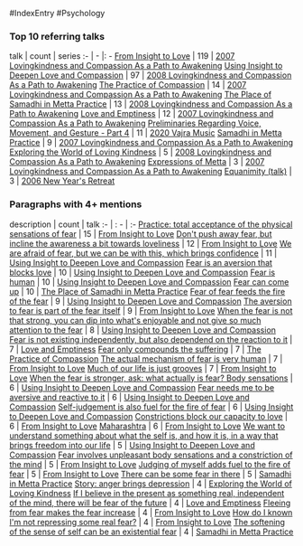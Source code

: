 #IndexEntry #Psychology

### Top 10 referring talks
talk | count | series
:- | - |: -
<a data-href="From Insight to Love" href="From+Insight+to+Love" class="internal-link" target="_blank" rel="noopener">From Insight to Love</a> | 119 | <a data-href="2007 Lovingkindness and Compassion As a Path to Awakening" href="2007+Lovingkindness+and+Compassion+As+a+Path+to+Awakening" class="internal-link" target="_blank" rel="noopener">2007 Lovingkindness and Compassion As a Path to Awakening</a>
<a data-href="Using Insight to Deepen Love and Compassion" href="Using+Insight+to+Deepen+Love+and+Compassion" class="internal-link" target="_blank" rel="noopener">Using Insight to Deepen Love and Compassion</a> | 97 | <a data-href="2008 Lovingkindness and Compassion As a Path to Awakening" href="2008+Lovingkindness+and+Compassion+As+a+Path+to+Awakening" class="internal-link" target="_blank" rel="noopener">2008 Lovingkindness and Compassion As a Path to Awakening</a>
<a data-href="The Practice of Compassion" href="The+Practice+of+Compassion" class="internal-link" target="_blank" rel="noopener">The Practice of Compassion</a> | 14 | <a data-href="2007 Lovingkindness and Compassion As a Path to Awakening" href="2007+Lovingkindness+and+Compassion+As+a+Path+to+Awakening" class="internal-link" target="_blank" rel="noopener">2007 Lovingkindness and Compassion As a Path to Awakening</a>
<a data-href="The Place of Samadhi in Metta Practice" href="The+Place+of+Samadhi+in+Metta+Practice" class="internal-link" target="_blank" rel="noopener">The Place of Samadhi in Metta Practice</a> | 13 | <a data-href="2008 Lovingkindness and Compassion As a Path to Awakening" href="2008+Lovingkindness+and+Compassion+As+a+Path+to+Awakening" class="internal-link" target="_blank" rel="noopener">2008 Lovingkindness and Compassion As a Path to Awakening</a>
<a data-href="Love and Emptiness" href="Love+and+Emptiness" class="internal-link" target="_blank" rel="noopener">Love and Emptiness</a> | 12 | <a data-href="2007 Lovingkindness and Compassion As a Path to Awakening" href="2007+Lovingkindness+and+Compassion+As+a+Path+to+Awakening" class="internal-link" target="_blank" rel="noopener">2007 Lovingkindness and Compassion As a Path to Awakening</a>
<a data-href="Preliminaries Regarding Voice, Movement, and Gesture - Part 4" href="Preliminaries+Regarding+Voice%2C+Movement%2C+and+Gesture+-+Part+4" class="internal-link" target="_blank" rel="noopener">Preliminaries Regarding Voice, Movement, and Gesture - Part 4</a> | 11 | <a data-href="2020 Vajra Music" href="2020+Vajra+Music" class="internal-link" target="_blank" rel="noopener">2020 Vajra Music</a>
<a data-href="Samadhi in Metta Practice" href="Samadhi+in+Metta+Practice" class="internal-link" target="_blank" rel="noopener">Samadhi in Metta Practice</a> | 9 | <a data-href="2007 Lovingkindness and Compassion As a Path to Awakening" href="2007+Lovingkindness+and+Compassion+As+a+Path+to+Awakening" class="internal-link" target="_blank" rel="noopener">2007 Lovingkindness and Compassion As a Path to Awakening</a>
<a data-href="Exploring the World of Loving Kindness" href="Exploring+the+World+of+Loving+Kindness" class="internal-link" target="_blank" rel="noopener">Exploring the World of Loving Kindness</a> | 5 | <a data-href="2008 Lovingkindness and Compassion As a Path to Awakening" href="2008+Lovingkindness+and+Compassion+As+a+Path+to+Awakening" class="internal-link" target="_blank" rel="noopener">2008 Lovingkindness and Compassion As a Path to Awakening</a>
<a data-href="Expressions of Metta" href="Expressions+of+Metta" class="internal-link" target="_blank" rel="noopener">Expressions of Metta</a> | 3 | <a data-href="2007 Lovingkindness and Compassion As a Path to Awakening" href="2007+Lovingkindness+and+Compassion+As+a+Path+to+Awakening" class="internal-link" target="_blank" rel="noopener">2007 Lovingkindness and Compassion As a Path to Awakening</a>
<a data-href="Equanimity (talk)" href="Equanimity+%28talk%29" class="internal-link" target="_blank" rel="noopener">Equanimity (talk)</a> | 3 | <a data-href="2006 New Year's Retreat" href="2006+New+Year%27s+Retreat" class="internal-link" target="_blank" rel="noopener">2006 New Year&#x27;s Retreat</a>

### Paragraphs with 4+ mentions
description | count | talk
:- | : - | :-
<a aria-label-position="top" aria-label="From Insight to Love" data-href="From Insight to Love#Practice total acceptance of the physical sensations of fear\" href="From+Insight+to+Love#Practice+total+acceptance+of+the+physical+sensations+of+fear%5C" class="internal-link" target="_blank" rel="noopener">Practice: total acceptance of the physical sensations of fear</a> | 15 | <a data-href="From Insight to Love" href="From+Insight+to+Love" class="internal-link" target="_blank" rel="noopener">From Insight to Love</a>
<a aria-label-position="top" aria-label="From Insight to Love" data-href="From Insight to Love#Don't push away fear but incline the awareness a bit towards loveliness\" href="From+Insight+to+Love#Don%27t+push+away+fear+but+incline+the+awareness+a+bit+towards+loveliness%5C" class="internal-link" target="_blank" rel="noopener">Don&#x27;t push away fear, but incline the awareness a bit towards loveliness</a> | 12 | <a data-href="From Insight to Love" href="From+Insight+to+Love" class="internal-link" target="_blank" rel="noopener">From Insight to Love</a>
<a aria-label-position="top" aria-label="Using Insight to Deepen Love and Compassion" data-href="Using Insight to Deepen Love and Compassion#We are afraid of fear but we can be with this which brings confidence\" href="Using+Insight+to+Deepen+Love+and+Compassion#We+are+afraid+of+fear+but+we+can+be+with+this+which+brings+confidence%5C" class="internal-link" target="_blank" rel="noopener">We are afraid of fear, but we can be with this, which brings confidence</a> | 11 | <a data-href="Using Insight to Deepen Love and Compassion" href="Using+Insight+to+Deepen+Love+and+Compassion" class="internal-link" target="_blank" rel="noopener">Using Insight to Deepen Love and Compassion</a>
<a aria-label-position="top" aria-label="Using Insight to Deepen Love and Compassion" data-href="Using Insight to Deepen Love and Compassion#Fear is an aversion that blocks love\" href="Using+Insight+to+Deepen+Love+and+Compassion#Fear+is+an+aversion+that+blocks+love%5C" class="internal-link" target="_blank" rel="noopener">Fear is an aversion that blocks love</a> | 10 | <a data-href="Using Insight to Deepen Love and Compassion" href="Using+Insight+to+Deepen+Love+and+Compassion" class="internal-link" target="_blank" rel="noopener">Using Insight to Deepen Love and Compassion</a>
<a aria-label-position="top" aria-label="Using Insight to Deepen Love and Compassion" data-href="Using Insight to Deepen Love and Compassion#Fear is human\" href="Using+Insight+to+Deepen+Love+and+Compassion#Fear+is+human%5C" class="internal-link" target="_blank" rel="noopener">Fear is human</a> | 10 | <a data-href="Using Insight to Deepen Love and Compassion" href="Using+Insight+to+Deepen+Love+and+Compassion" class="internal-link" target="_blank" rel="noopener">Using Insight to Deepen Love and Compassion</a>
<a aria-label-position="top" aria-label="The Place of Samadhi in Metta Practice" data-href="The Place of Samadhi in Metta Practice#Fear can come up\" href="The+Place+of+Samadhi+in+Metta+Practice#Fear+can+come+up%5C" class="internal-link" target="_blank" rel="noopener">Fear can come up</a> | 10 | <a data-href="The Place of Samadhi in Metta Practice" href="The+Place+of+Samadhi+in+Metta+Practice" class="internal-link" target="_blank" rel="noopener">The Place of Samadhi in Metta Practice</a>
<a aria-label-position="top" aria-label="Using Insight to Deepen Love and Compassion" data-href="Using Insight to Deepen Love and Compassion#Fear of fear feeds the fire of the fear\" href="Using+Insight+to+Deepen+Love+and+Compassion#Fear+of+fear+feeds+the+fire+of+the+fear%5C" class="internal-link" target="_blank" rel="noopener">Fear of fear feeds the fire of the fear</a> | 9 | <a data-href="Using Insight to Deepen Love and Compassion" href="Using+Insight+to+Deepen+Love+and+Compassion" class="internal-link" target="_blank" rel="noopener">Using Insight to Deepen Love and Compassion</a>
<a aria-label-position="top" aria-label="From Insight to Love" data-href="From Insight to Love#The aversion to fear is part of the fear itself\" href="From+Insight+to+Love#The+aversion+to+fear+is+part+of+the+fear+itself%5C" class="internal-link" target="_blank" rel="noopener">The aversion to fear is part of the fear itself</a> | 9 | <a data-href="From Insight to Love" href="From+Insight+to+Love" class="internal-link" target="_blank" rel="noopener">From Insight to Love</a>
<a aria-label-position="top" aria-label="Using Insight to Deepen Love and Compassion" data-href="Using Insight to Deepen Love and Compassion#When the fear is not that strong you can dip into what's enjoyable and not give so much attention to the fear\" href="Using+Insight+to+Deepen+Love+and+Compassion#When+the+fear+is+not+that+strong+you+can+dip+into+what%27s+enjoyable+and+not+give+so+much+attention+to+the+fear%5C" class="internal-link" target="_blank" rel="noopener">When the fear is not that strong, you can dip into what&#x27;s enjoyable and not give so much attention to the fear</a> | 8 | <a data-href="Using Insight to Deepen Love and Compassion" href="Using+Insight+to+Deepen+Love+and+Compassion" class="internal-link" target="_blank" rel="noopener">Using Insight to Deepen Love and Compassion</a>
<a aria-label-position="top" aria-label="Love and Emptiness" data-href="Love and Emptiness#Fear is not existing independently but also dependend on the reaction to it\" href="Love+and+Emptiness#Fear+is+not+existing+independently+but+also+dependend+on+the+reaction+to+it%5C" class="internal-link" target="_blank" rel="noopener">Fear is not existing independently, but also dependend on the reaction to it</a> | 7 | <a data-href="Love and Emptiness" href="Love+and+Emptiness" class="internal-link" target="_blank" rel="noopener">Love and Emptiness</a>
<a aria-label-position="top" aria-label="The Practice of Compassion" data-href="The Practice of Compassion#Fear only compounds the suffering\" href="The+Practice+of+Compassion#Fear+only+compounds+the+suffering%5C" class="internal-link" target="_blank" rel="noopener">Fear only compounds the suffering</a> | 7 | <a data-href="The Practice of Compassion" href="The+Practice+of+Compassion" class="internal-link" target="_blank" rel="noopener">The Practice of Compassion</a>
<a aria-label-position="top" aria-label="From Insight to Love" data-href="From Insight to Love#The actual mechanism of fear is very human\" href="From+Insight+to+Love#The+actual+mechanism+of+fear+is+very+human%5C" class="internal-link" target="_blank" rel="noopener">The actual mechanism of fear is very human</a> | 7 | <a data-href="From Insight to Love" href="From+Insight+to+Love" class="internal-link" target="_blank" rel="noopener">From Insight to Love</a>
<a aria-label-position="top" aria-label="From Insight to Love" data-href="From Insight to Love#Much of our life is just grooves\" href="From+Insight+to+Love#Much+of+our+life+is+just+grooves%5C" class="internal-link" target="_blank" rel="noopener">Much of our life is just grooves</a> | 7 | <a data-href="From Insight to Love" href="From+Insight+to+Love" class="internal-link" target="_blank" rel="noopener">From Insight to Love</a>
<a aria-label-position="top" aria-label="Using Insight to Deepen Love and Compassion" data-href="Using Insight to Deepen Love and Compassion#When the fear is stronger ask what actually is fear Body sensations\" href="Using+Insight+to+Deepen+Love+and+Compassion#When+the+fear+is+stronger+ask+what+actually+is+fear+Body+sensations%5C" class="internal-link" target="_blank" rel="noopener">When the fear is stronger, ask: what actually is fear? Body sensations</a> | 6 | <a data-href="Using Insight to Deepen Love and Compassion" href="Using+Insight+to+Deepen+Love+and+Compassion" class="internal-link" target="_blank" rel="noopener">Using Insight to Deepen Love and Compassion</a>
<a aria-label-position="top" aria-label="Using Insight to Deepen Love and Compassion" data-href="Using Insight to Deepen Love and Compassion#Fear needs me to be aversive and reactive to it\" href="Using+Insight+to+Deepen+Love+and+Compassion#Fear+needs+me+to+be+aversive+and+reactive+to+it%5C" class="internal-link" target="_blank" rel="noopener">Fear needs me to be aversive and reactive to it</a> | 6 | <a data-href="Using Insight to Deepen Love and Compassion" href="Using+Insight+to+Deepen+Love+and+Compassion" class="internal-link" target="_blank" rel="noopener">Using Insight to Deepen Love and Compassion</a>
<a aria-label-position="top" aria-label="Using Insight to Deepen Love and Compassion" data-href="Using Insight to Deepen Love and Compassion#Self-judgement is also fuel for the fire of fear\" href="Using+Insight+to+Deepen+Love+and+Compassion#Self-judgement+is+also+fuel+for+the+fire+of+fear%5C" class="internal-link" target="_blank" rel="noopener">Self-judgement is also fuel for the fire of fear</a> | 6 | <a data-href="Using Insight to Deepen Love and Compassion" href="Using+Insight+to+Deepen+Love+and+Compassion" class="internal-link" target="_blank" rel="noopener">Using Insight to Deepen Love and Compassion</a>
<a aria-label-position="top" aria-label="From Insight to Love" data-href="From Insight to Love#Constrictions block our capacity to love\" href="From+Insight+to+Love#Constrictions+block+our+capacity+to+love%5C" class="internal-link" target="_blank" rel="noopener">Constrictions block our capacity to love</a> | 6 | <a data-href="From Insight to Love" href="From+Insight+to+Love" class="internal-link" target="_blank" rel="noopener">From Insight to Love</a>
<a aria-label-position="top" aria-label="From Insight to Love" data-href="From Insight to Love#Maharashtra\" href="From+Insight+to+Love#Maharashtra%5C" class="internal-link" target="_blank" rel="noopener">Maharashtra</a> | 6 | <a data-href="From Insight to Love" href="From+Insight+to+Love" class="internal-link" target="_blank" rel="noopener">From Insight to Love</a>
<a aria-label-position="top" aria-label="Using Insight to Deepen Love and Compassion" data-href="Using Insight to Deepen Love and Compassion#We want to understand something about what the self is and how it is in a way that brings freedom into our life\" href="Using+Insight+to+Deepen+Love+and+Compassion#We+want+to+understand+something+about+what+the+self+is+and+how+it+is+in+a+way+that+brings+freedom+into+our+life%5C" class="internal-link" target="_blank" rel="noopener">We want to understand something about what the self is, and how it is, in a way that brings freedom into our life</a> | 5 | <a data-href="Using Insight to Deepen Love and Compassion" href="Using+Insight+to+Deepen+Love+and+Compassion" class="internal-link" target="_blank" rel="noopener">Using Insight to Deepen Love and Compassion</a>
<a aria-label-position="top" aria-label="From Insight to Love" data-href="From Insight to Love#Fear involves unpleasant body sensations and a constriction of the mind\" href="From+Insight+to+Love#Fear+involves+unpleasant+body+sensations+and+a+constriction+of+the+mind%5C" class="internal-link" target="_blank" rel="noopener">Fear involves unpleasant body sensations and a constriction of the mind</a> | 5 | <a data-href="From Insight to Love" href="From+Insight+to+Love" class="internal-link" target="_blank" rel="noopener">From Insight to Love</a>
<a aria-label-position="top" aria-label="From Insight to Love" data-href="From Insight to Love#Judging of myself adds fuel to the fire of fear\" href="From+Insight+to+Love#Judging+of+myself+adds+fuel+to+the+fire+of+fear%5C" class="internal-link" target="_blank" rel="noopener">Judging of myself adds fuel to the fire of fear</a> | 5 | <a data-href="From Insight to Love" href="From+Insight+to+Love" class="internal-link" target="_blank" rel="noopener">From Insight to Love</a>
<a aria-label-position="top" aria-label="Samadhi in Metta Practice" data-href="Samadhi in Metta Practice#There can be some fear in there\" href="Samadhi+in+Metta+Practice#There+can+be+some+fear+in+there%5C" class="internal-link" target="_blank" rel="noopener">There can be some fear in there</a> | 5 | <a data-href="Samadhi in Metta Practice" href="Samadhi+in+Metta+Practice" class="internal-link" target="_blank" rel="noopener">Samadhi in Metta Practice</a>
<a aria-label-position="top" aria-label="Exploring the World of Loving Kindness" data-href="Exploring the World of Loving Kindness#Story anger brings depression\" href="Exploring+the+World+of+Loving+Kindness#Story+anger+brings+depression%5C" class="internal-link" target="_blank" rel="noopener">Story: anger brings depression</a> | 4 | <a data-href="Exploring the World of Loving Kindness" href="Exploring+the+World+of+Loving+Kindness" class="internal-link" target="_blank" rel="noopener">Exploring the World of Loving Kindness</a>
<a aria-label-position="top" aria-label="Love and Emptiness" data-href="Love and Emptiness#If I believe in the present as something real independent of the mind there will be fear of the future\" href="Love+and+Emptiness#If+I+believe+in+the+present+as+something+real+independent+of+the+mind+there+will+be+fear+of+the+future%5C" class="internal-link" target="_blank" rel="noopener">If I believe in the present as something real, independent of the mind, there will be fear of the future</a> | 4 | <a data-href="Love and Emptiness" href="Love+and+Emptiness" class="internal-link" target="_blank" rel="noopener">Love and Emptiness</a>
<a aria-label-position="top" aria-label="From Insight to Love" data-href="From Insight to Love#Fleeing from fear makes the fear increase\" href="From+Insight+to+Love#Fleeing+from+fear+makes+the+fear+increase%5C" class="internal-link" target="_blank" rel="noopener">Fleeing from fear makes the fear increase</a> | 4 | <a data-href="From Insight to Love" href="From+Insight+to+Love" class="internal-link" target="_blank" rel="noopener">From Insight to Love</a>
<a aria-label-position="top" aria-label="From Insight to Love" data-href="From Insight to Love#How do I known I'm not repressing some real fear\" href="From+Insight+to+Love#How+do+I+known+I%27m+not+repressing+some+real+fear%5C" class="internal-link" target="_blank" rel="noopener">How do I known I&#x27;m not repressing some real fear?</a> | 4 | <a data-href="From Insight to Love" href="From+Insight+to+Love" class="internal-link" target="_blank" rel="noopener">From Insight to Love</a>
<a aria-label-position="top" aria-label="Samadhi in Metta Practice" data-href="Samadhi in Metta Practice#The softening of the sense of self can be an existential fear\" href="Samadhi+in+Metta+Practice#The+softening+of+the+sense+of+self+can+be+an+existential+fear%5C" class="internal-link" target="_blank" rel="noopener">The softening of the sense of self can be an existential fear</a> | 4 | <a data-href="Samadhi in Metta Practice" href="Samadhi+in+Metta+Practice" class="internal-link" target="_blank" rel="noopener">Samadhi in Metta Practice</a>

